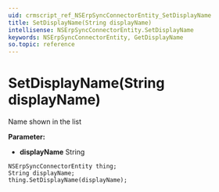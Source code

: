 ```yaml
---
uid: crmscript_ref_NSErpSyncConnectorEntity_SetDisplayName
title: SetDisplayName(String displayName)
intellisense: NSErpSyncConnectorEntity.SetDisplayName
keywords: NSErpSyncConnectorEntity, GetDisplayName
so.topic: reference
---
```


# SetDisplayName(String displayName)

Name shown in the list

**Parameter:** 
 - **displayName** String

```crmscript
NSErpSyncConnectorEntity thing;
String displayName;
thing.SetDisplayName(displayName);
```

